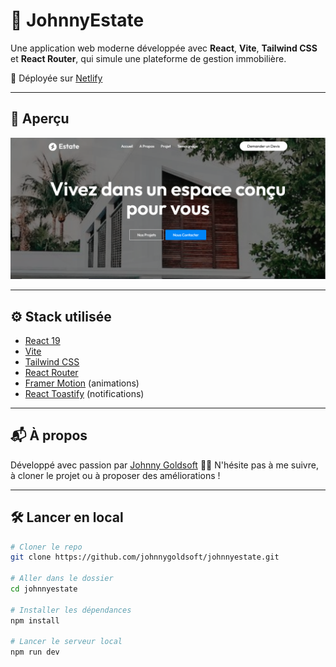 # 🏡 JohnnyEstate

Une application web moderne développée avec **React**, **Vite**, **Tailwind CSS** et **React Router**, qui simule une plateforme de gestion immobilière.

🚀 Déployée sur [Netlify](https://johnnyestate.netlify.app)

---

## 📸 Aperçu

![Aperçu du site](https://github.com/johnnygoldsoft/johnnyestate/blob/main/screenshot.png) <!-- remplace par un vrai screenshot ou gif + lien -->

---

## ⚙️ Stack utilisée

- [React 19](https://react.dev)
- [Vite](https://vitejs.dev)
- [Tailwind CSS](https://tailwindcss.com/)
- [React Router](https://reactrouter.com/)
- [Framer Motion](https://www.framer.com/motion/) (animations)
- [React Toastify](https://fkhadra.github.io/react-toastify/) (notifications)

---

## 📬 À propos

Développé avec passion par [Johnny Goldsoft](https://github.com/johnnygoldsoft) 👨‍💻
N'hésite pas à me suivre, à cloner le projet ou à proposer des améliorations !

---

## 🛠️ Lancer en local

```bash
# Cloner le repo
git clone https://github.com/johnnygoldsoft/johnnyestate.git

# Aller dans le dossier
cd johnnyestate

# Installer les dépendances
npm install

# Lancer le serveur local
npm run dev

